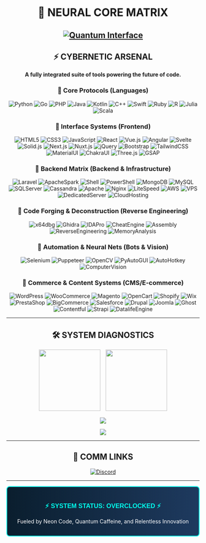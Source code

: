 <div align="center">

# 🔵 NEURAL CORE MATRIX

[![Quantum Interface](https://readme-typing-svg.demolab.com?font=Orbitron&weight=700&size=24&duration=2500&pause=500&color=00FFEE&background=0A1E2E¢er=true&vCenter=true&random=false&width=420&lines=Stack+Overlord;System+Online;Hyperdrive+On)
](https://readme-typing-svg.demolab.com?font=Orbitron&weight=700&size=24&duration=2500&pause=500&color=00FFEE&background=0A1E2E¢er=true&vCenter=true&random=false&width=440&lines=Stack+Overlord;System+Online;Hyperdrive+On)
---

## ⚡️ CYBERNETIC ARSENAL

**A fully integrated suite of tools powering the future of code.**

### 🔹 Core Protocols (Languages)

![Python](https://img.shields.io/badge/Python-3776AB?style=flat-square&logo=python&logoColor=white)
![Go](https://img.shields.io/badge/Go-00ADD8?style=flat-square&logo=go&logoColor=white)
![PHP](https://img.shields.io/badge/PHP-777BB4?style=flat-square&logo=php&logoColor=white)
![Java](https://img.shields.io/badge/Java-ED8B00?style=flat-square&logo=openjdk&logoColor=white)
![Kotlin](https://img.shields.io/badge/Kotlin-0095D5?style=flat-square&logo=kotlin&logoColor=white)
![C++](https://img.shields.io/badge/C++-00599C?style=flat-square&logo=c%2B%2B&logoColor=white)
![Swift](https://img.shields.io/badge/Swift-FA7343?style=flat-square&logo=swift&logoColor=white)
![Ruby](https://img.shields.io/badge/Ruby-CC342D?style=flat-square&logo=ruby&logoColor=white)
![R](https://img.shields.io/badge/R-276DC3?style=flat-square&logo=r&logoColor=white)
![Julia](https://img.shields.io/badge/Julia-9558B2?style=flat-square&logo=julia&logoColor=white)
![Scala](https://img.shields.io/badge/Scala-DC322F?style=flat-square&logo=scala&logoColor=white)

### 🔹 Interface Systems (Frontend)

![HTML5](https://img.shields.io/badge/HTML5-E34F26?style=flat-square&logo=html5&logoColor=white)
![CSS3](https://img.shields.io/badge/CSS3-1572B6?style=flat-square&logo=css3&logoColor=white)
![JavaScript](https://img.shields.io/badge/JavaScript-F7DF1E?style=flat-square&logo=javascript&logoColor=black)
![React](https://img.shields.io/badge/React-20232A?style=flat-square&logo=react&logoColor=61DAFB)
![Vue.js](https://img.shields.io/badge/Vue.js-35495E?style=flat-square&logo=vue.js&logoColor=4FC08D)
![Angular](https://img.shields.io/badge/Angular-DD0031?style=flat-square&logo=angular&logoColor=white)
![Svelte](https://img.shields.io/badge/Svelte-FF3E00?style=flat-square&logo=svelte&logoColor=white)
![Solid.js](https://img.shields.io/badge/Solid.js-2C4F7C?style=flat-square&logo=solid&logoColor=white)
![Next.js](https://img.shields.io/badge/Next.js-000000?style=flat-square&logo=next.js&logoColor=white)
![Nuxt.js](https://img.shields.io/badge/Nuxt.js-00DC82?style=flat-square&logo=nuxt.js&logoColor=white)
![jQuery](https://img.shields.io/badge/jQuery-0769AD?style=flat-square&logo=jquery&logoColor=white)
![Bootstrap](https://img.shields.io/badge/Bootstrap-7952B3?style=flat-square&logo=bootstrap&logoColor=white)
![TailwindCSS](https://img.shields.io/badge/Tailwind_CSS-38B2AC?style=flat-square&logo=tailwind-css&logoColor=white)
![MaterialUI](https://img.shields.io/badge/Material_UI-0081CB?style=flat-square&logo=material-ui&logoColor=white)
![ChakraUI](https://img.shields.io/badge/Chakra_UI-319795?style=flat-square&logo=chakra-ui&logoColor=white)
![Three.js](https://img.shields.io/badge/Three.js-000000?style=flat-square&logo=three.js&logoColor=white)
![GSAP](https://img.shields.io/badge/GSAP-88CE02?style=flat-square&logo=greensock&logoColor=white)

### 🔹 Backend Matrix (Backend & Infrastructure)

![Laravel](https://img.shields.io/badge/Laravel-FF2D20?style=flat-square&logo=laravel&logoColor=white)
![ApacheSpark](https://img.shields.io/badge/Apache_Spark-FFFFFF?style=flat-square&logo=apachespark&logoColor=E35A16)
![Shell](https://img.shields.io/badge/Shell_Script-121011?style=flat-square&logo=gnu-bash&logoColor=white)
![PowerShell](https://img.shields.io/badge/PowerShell-5391FE?style=flat-square&logo=powershell&logoColor=white)
![MongoDB](https://img.shields.io/badge/MongoDB-4EA94B?style=flat-square&logo=mongodb&logoColor=white)
![MySQL](https://img.shields.io/badge/MySQL-005C84?style=flat-square&logo=mysql&logoColor=white)
![SQLServer](https://img.shields.io/badge/Microsoft_SQL_Server-CC2927?style=flat-square&logo=microsoft-sql-server&logoColor=white)
![Cassandra](https://img.shields.io/badge/Cassandra-1287B1?style=flat-square&logo=apache-cassandra&logoColor=white)
![Apache](https://img.shields.io/badge/Apache-D22128?style=flat-square&logo=apache&logoColor=white)
![Nginx](https://img.shields.io/badge/Nginx-009639?style=flat-square&logo=nginx&logoColor=white)
![LiteSpeed](https://img.shields.io/badge/LiteSpeed-1A0F4B?style=flat-square&logo=litespeed&logoColor=white)
![AWS](https://img.shields.io/badge/Amazon_AWS-232F3E?style=flat-square&logo=amazon-aws&logoColor=white)
![VPS](https://img.shields.io/badge/VPS_Hosting-FF6C37?style=flat-square&logo=digitalocean&logoColor=white)
![DedicatedServer](https://img.shields.io/badge/Dedicated_Server-0080FF?style=flat-square&logo=server&logoColor=white)
![CloudHosting](https://img.shields.io/badge/Cloud_Hosting-4285F4?style=flat-square&logo=google-cloud&logoColor=white)

### 🔹 Code Forging & Deconstruction (Reverse Engineering)

![x64dbg](https://img.shields.io/badge/x64dbg-211A1A?style=flat-square&logo=x64dbg&logoColor=white)
![Ghidra](https://img.shields.io/badge/Ghidra-4A154B?style=flat-square&logo=ghidra&logoColor=white)
![IDAPro](https://img.shields.io/badge/IDA_Pro-654FF0?style=flat-square&logo=ida&logoColor=white)
![CheatEngine](https://img.shields.io/badge/Cheat_Engine-00979D?style=flat-square&logo=cheatengine&logoColor=white)
![Assembly](https://img.shields.io/badge/Assembly-0076C6?style=flat-square&logo=assembly&logoColor=white)
![ReverseEngineering](https://img.shields.io/badge/Reverse_Engineering-FF3E00?style=flat-square&logo=reverseengineering&logoColor=white)
![MemoryAnalysis](https://img.shields.io/badge/Memory_Analysis-FD3A5C?style=flat-square&logo=memory&logoColor=white)

### 🔹 Automation & Neural Nets (Bots & Vision)

![Selenium](https://img.shields.io/badge/Selenium-43B02A?style=flat-square&logo=selenium&logoColor=white)
![Puppeteer](https://img.shields.io/badge/Puppeteer-40B5A4?style=flat-square&logo=puppeteer&logoColor=white)
![OpenCV](https://img.shields.io/badge/OpenCV-5C3EE8?style=flat-square&logo=opencv&logoColor=white)
![PyAutoGUI](https://img.shields.io/badge/PyAutoGUI-FF3366?style=flat-square&logo=python&logoColor=white)
![AutoHotkey](https://img.shields.io/badge/AutoHotkey-334455?style=flat-square&logo=autohotkey&logoColor=white)
![ComputerVision](https://img.shields.io/badge/Computer_Vision-FF6B6B?style=flat-square&logo=opencv&logoColor=white)

### 🔹 Commerce & Content Systems (CMS/E-commerce)

![WordPress](https://img.shields.io/badge/WordPress-21759B?style=flat-square&logo=wordpress&logoColor=white)
![WooCommerce](https://img.shields.io/badge/WooCommerce-96588A?style=flat-square&logo=woocommerce&logoColor=white)
![Magento](https://img.shields.io/badge/Magento-EE672F?style=flat-square&logo=magento&logoColor=white)
![OpenCart](https://img.shields.io/badge/OpenCart-2674B2?style=flat-square&logo=opencart&logoColor=white)
![Shopify](https://img.shields.io/badge/Shopify-7AB55C?style=flat-square&logo=shopify&logoColor=white)
![Wix](https://img.shields.io/badge/Wix-000000?style=flat-square&logo=wix&logoColor=white)
![PrestaShop](https://img.shields.io/badge/PrestaShop-DF0067?style=flat-square&logo=prestashop&logoColor=white)
![BigCommerce](https://img.shields.io/badge/BigCommerce-121118?style=flat-square&logo=bigcommerce&logoColor=white)
![Salesforce](https://img.shields.io/badge/Salesforce_Commerce-00A1E0?style=flat-square&logo=salesforce&logoColor=white)
![Drupal](https://img.shields.io/badge/Drupal-0678BE?style=flat-square&logo=drupal&logoColor=white)
![Joomla](https://img.shields.io/badge/Joomla-5091CD?style=flat-square&logo=joomla&logoColor=white)
![Ghost](https://img.shields.io/badge/Ghost-738A94?style=flat-square&logo=ghost&logoColor=white)
![Contentful](https://img.shields.io/badge/Contentful-2478CC?style=flat-square&logo=contentful&logoColor=white)
![Strapi](https://img.shields.io/badge/Strapi-2F2E8B?style=flat-square&logo=strapi&logoColor=white)
![DatalifeEngine](https://img.shields.io/badge/Datalife_Engine-2B5BE0?style=flat-square&logo=dle&logoColor=white)

---

## 🛠 SYSTEM DIAGNOSTICS

<p align="center">
  <img height="160em" src="https://github-readme-stats.vercel.app/api?username=MEAOWSdev&show_icons=true&theme=transparent&include_all_commits=true&count_private=true&border_color=00FFEE&title_color=00FFEE&icon_color=00FFEE&text_color=FFFFFF&bg_color=0A1E2E" style="margin-right: 10px"/>
  <img height="160em" src="https://github-readme-stats.vercel.app/api/top-langs/?username=MEAOWSdev&layout=compact&theme=transparent&border_color=00FFEE&title_color=00FFEE&text_color=FFFFFF&bg_color=0A1E2E"/>
</p>

<p align="center">
  <img src="https://streak-stats.demolab.com/?user=MEAOWSdev&theme=transparent&border=00FFEE&stroke=00FFEE&ring=00FFEE&fire=00FFEE&currStreakLabel=00FFEE&sideLabels=FFFFFF&dates=FFFFFF&background=0A1E2E" />
</p>

<p align="center">
  <img src="https://github-profile-trophy.vercel.app/?username=MEAOWSdev&theme=transparent&no-bg=true&no-frame=true&margin-w=10&row=1&column=5&title_color=00FFEE&text_color=FFFFFF" />
</p>

---

## 📡 COMM LINKS

[![Discord](https://img.shields.io/badge/Discord-meaows-5865F2?style=flat-square&logo=discord&logoColor=white)](https://discord.com/users/meaows)

---

<div style="background: linear-gradient(90deg, #0A1E2E, #1E3A5F); padding: 15px; border-radius: 8px; border: 2px solid #00FFEE;">
  <h3 style="color: #00FFEE; font-family: 'Orbitron', sans-serif;">⚡️ SYSTEM STATUS: OVERCLOCKED ⚡️</h3>
  <p style="color: #FFFFFF;">Fueled by Neon Code, Quantum Caffeine, and Relentless Innovation</p>
</div>

</div>
